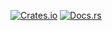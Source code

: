 [![Crates.io](https://img.shields.io/crates/v/optcollection.svg)](https://crates.io/crates/optcollection)
[![Docs.rs](https://docs.rs/optcollection/badge.svg)](https://docs.rs/optcollection/)
